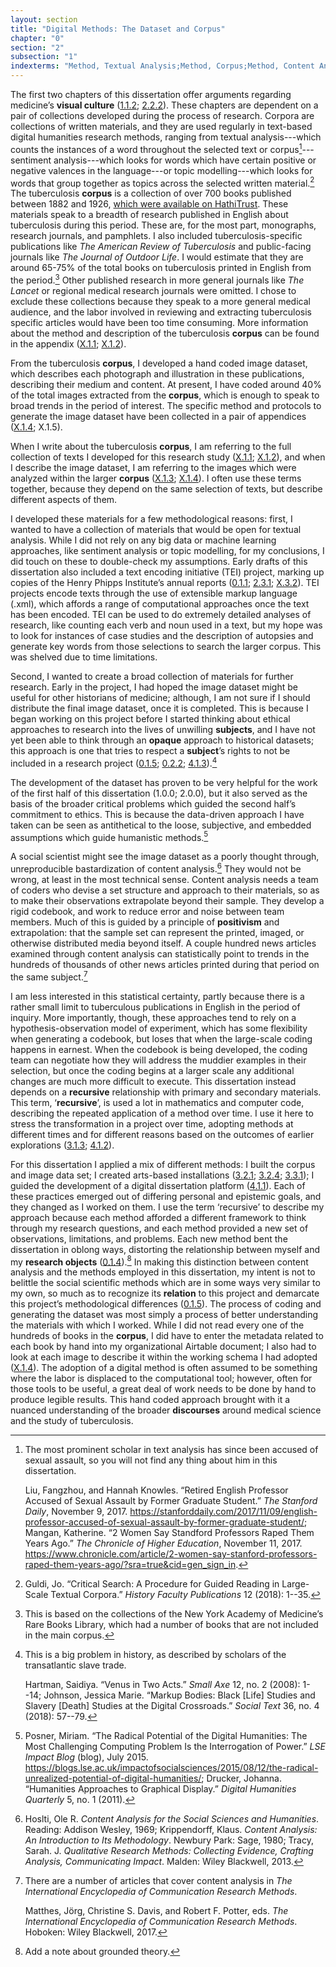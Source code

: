 ```yaml
---
layout: section
title: "Digital Methods: The Dataset and Corpus"
chapter: "0"
section: "2"
subsection: "1"
indexterms: "Method, Textual Analysis;Method, Corpus;Method, Content Analysis"
---
```


The first two chapters of this dissertation offer arguments regarding medicine’s <span data-tooltip aria-haspopup="true" class="has-tip" data-disable-hover="false" tabindex="1" title="Visual culture refers to an interdisciplinary field that looks at the social construction of vision."><b>visual culture</b></span> (<a href="{{ site.baseurl }}/dissertation/1_1_2}}">1.1.2</a>; <a href="{{ site.baseurl }}/dissertation/2_2_2}}">2.2.2</a>). These chapters are dependent on a pair of collections developed during the process of research. Corpora are collections of written materials, and they are used regularly in text-based digital humanities research methods, ranging from textual analysis---which counts the instances of a word throughout the selected text or corpus[^fn1]---sentiment analysis---which looks for words which have certain positive or negative valences in the language---or topic modelling---which looks for words that group together as topics across the selected written material.[^fn2] The tuberculosis <span data-tooltip aria-haspopup="true" class="has-tip" data-disable-hover="false" tabindex="1" title="A corpus refers to a collection of texts used for computational analysis."><b>corpus</b></span> is a collection of over 700 books published between 1882 and 1926, [which were available on HathiTrust](https://babel.hathitrust.org/cgi/mb?a=listis&c=441640771%20). These materials speak to a breadth of research published in English about tuberculosis during this period. These are, for the most part, monographs, research journals, and pamphlets. I also included tuberculosis-specific publications like *The American Review of Tuberculosis* and public-facing journals like *The Journal of Outdoor Life*. I would estimate that they are around 65-75% of the total books on tuberculosis printed in English from the period.[^fn3] Other published research in more general journals like *The Lancet* or regional medical research journals were omitted. I chose to exclude these collections because they speak to a more general medical audience, and the labor involved in reviewing and extracting tuberculosis specific articles would have been too time consuming. More information about the method and description of the tuberculosis <span data-tooltip aria-haspopup="true" class="has-tip" data-disable-hover="false" tabindex="1" title="A corpus refers to a collection of texts used for computational analysis."><b>corpus</b></span> can be found in the appendix (<a href="{{ site.baseurl }}/dissertation/X_1_1}}">X.1.1</a>; <a href="{{ site.baseurl }}/dissertation/X_1_2}}">X.1.2</a>).

From the tuberculosis <span data-tooltip aria-haspopup="true" class="has-tip" data-disable-hover="false" tabindex="1" title="A corpus refers to a collection of texts used for computational analysis."><b>corpus</b></span>, I developed a hand coded image dataset, which describes each photograph and illustration in these publications, describing their medium and content. At present, I have coded around 40% of the total images extracted from the <span data-tooltip aria-haspopup="true" class="has-tip" data-disable-hover="false" tabindex="1" title="A corpus refers to a collection of texts used for computational analysis."><b>corpus</b></span>, which is enough to speak to broad trends in the period of interest. The specific method and protocols to generate the image dataset have been collected in a pair of appendices (<a href="{{ site.baseurl }}/dissertation/X_1_4}}">X.1.4</a>; X.1.5).

When I write about the tuberculosis <span data-tooltip aria-haspopup="true" class="has-tip" data-disable-hover="false" tabindex="1" title="A corpus refers to a collection of texts used for computational analysis."><b>corpus</b></span>, I am referring to the full collection of texts I developed for this research study (<a href="{{ site.baseurl }}/dissertation/X_1_1}}">X.1.1</a>; <a href="{{ site.baseurl }}/dissertation/X_1_2}}">X.1.2</a>), and when I describe the image dataset, I am referring to the images which were analyzed within the larger <span data-tooltip aria-haspopup="true" class="has-tip" data-disable-hover="false" tabindex="1" title="A corpus refers to a collection of texts used for computational analysis."><b>corpus</b></span> (<a href="{{ site.baseurl }}/dissertation/X_1_3}}">X.1.3</a>; <a href="{{ site.baseurl }}/dissertation/X_1_4}}">X.1.4</a>). I often use these terms together, because they depend on the same selection of texts, but describe different aspects of them.

I developed these materials for a few methodological reasons: first, I wanted to have a collection of materials that would be open for textual analysis. While I did not rely on any big data or machine learning approaches, like sentiment analysis or topic modelling, for my conclusions, I did touch on these to double-check my assumptions. Early drafts of this dissertation also included a text encoding initiative (TEI) project, marking up copies of the Henry Phipps Institute’s annual reports (<a href="{{ site.baseurl }}/dissertation/0_1_1}}">0.1.1</a>; <a href="{{ site.baseurl }}/dissertation/2_3_1}}">2.3.1</a>; <a href="{{ site.baseurl }}/dissertation/X_3_2}}">X.3.2</a>). TEI projects encode texts through the use of extensible markup language (.xml), which affords a range of computational approaches once the text has been encoded. TEI can be used to do extremely detailed analyses of research, like counting each verb and noun used in a text, but my hope was to look for instances of case studies and the description of autopsies and generate key words from those selections to search the larger corpus. This was shelved due to time limitations. 

Second, I wanted to create a broad collection of materials for further research. Early in the project, I had hoped the image dataset might be useful for other historians of medicine; although, I am not sure if I should distribute the final image dataset, once it is completed. This is because I began working on this project before I started thinking about ethical approaches to research into the lives of unwilling <span data-tooltip aria-haspopup="true" class="has-tip" data-disable-hover="false" tabindex="1" title="I use the term 'research subject' to refer to a specific relationship between a researcher and the person or people they research. The 'subject' is a pun on the monarchal subject, someone who has no agency under the spectacular power of the sovereign. In this relationship, the researcher has power over their research subject to define and describe the person within a set knowledge system."><b>subjects</b></span>, and I have not yet been able to think through an <span data-tooltip aria-haspopup="true" class="has-tip" data-disable-hover="false" tabindex="1" title="Opacity is a rights-based philosophical framework that assumes humans have a right to not be known in knowledge systems."><b>opaque</b></span> approach to historical datasets; this approach is one that tries to respect a <span data-tooltip aria-haspopup="true" class="has-tip" data-disable-hover="false" tabindex="1" title="I use the term 'research subject' to refer to a specific relationship between a researcher and the person or people they research. The 'subject' is a pun on the monarchal subject, someone who has no agency under the spectacular power of the sovereign. In this relationship, the researcher has power over their research subject to define and describe the person within a set knowledge system."><b>subject</b></span>’s rights to not be included in a research project (<a href="{{ site.baseurl }}/dissertation/0_1_5}}">0.1.5</a>; <a href="{{ site.baseurl }}/dissertation/0_2_2}}">0.2.2</a>; <a href="{{ site.baseurl }}/dissertation/4_1_3}}">4.1.3</a>).[^fn4]

The development of the dataset has proven to be very helpful for the work of the first half of this dissertation (1.0.0; 2.0.0), but it also served as the basis of the broader critical problems which guided the second half’s commitment to ethics. This is because the data-driven approach I have taken can be seen as antithetical to the loose, subjective, and embedded assumptions which guide humanistic methods.[^fn5]

A social scientist might see the image dataset as a poorly thought through, unreproducible bastardization of content analysis.[^fn6] They would not be wrong, at least in the most technical sense. Content analysis needs a team of coders who devise a set structure and approach to their materials, so as to make their observations extrapolate beyond their sample. They develop a rigid codebook, and work to reduce error and noise between team members. Much of this is guided by a principle of <span data-tooltip aria-haspopup="true" class="has-tip" data-disable-hover="false" tabindex="1" title="Positivism is a epistemic philosophical position, which assumes that the world can be understood in its entirety, and that scientific observations are the result of entirely natural processes."><b>positivism</b></span> and extrapolation: that the sample set can represent the printed, imaged, or otherwise distributed media beyond itself. A couple hundred news articles examined through content analysis can statistically point to trends in the hundreds of thousands of other news articles printed during that period on the same subject.[^fn7]

I am less interested in this statistical certainty, partly because there is a rather small limit to tuberculous publications in English in the period of inquiry. More importantly, though, these approaches tend to rely on a hypothesis-observation model of experiment, which has some flexibility when generating a codebook, but loses that when the large-scale coding happens in earnest. When the codebook is being developed, the coding team can negotiate how they will address the muddier examples in their selection, but once the coding begins at a larger scale any additional changes are much more difficult to execute. This dissertation instead depends on a <span data-tooltip aria-haspopup="true" class="has-tip" data-disable-hover="false" tabindex="1" title="I use the term recursive to describes an iterative process of examination, experimentation, and reflection."><b>recursive</b></span> relationship with primary and secondary materials. This term, ‘<span data-tooltip aria-haspopup="true" class="has-tip" data-disable-hover="false" tabindex="1" title="I use the term recursive to describes an iterative process of examination, experimentation, and reflection."><b>recursive</b></span>’, is used a lot in mathematics and computer code, describing the repeated application of a method over time. I use it here to stress the transformation in a project over time, adopting methods at different times and for different reasons based on the outcomes of earlier explorations (<a href="{{ site.baseurl }}/dissertation/3_1_3}}">3.1.3</a>; <a href="{{ site.baseurl }}/dissertation/4_1_2}}">4.1.2</a>). 

For this dissertation I applied a mix of different methods: I built the corpus and image data set; I created arts-based installations (<a href="{{ site.baseurl }}/dissertation/3_2_1}}">3.2.1</a>; <a href="{{ site.baseurl }}/dissertation/3_2_4}}">3.2.4</a>; <a href="{{ site.baseurl }}/dissertation/3_3_1}}">3.3.1</a>); I guided the development of a digital dissertation platform (<a href="{{ site.baseurl }}/dissertation/4_1_1}}">4.1.1</a>). Each of these practices emerged out of differing personal and epistemic goals, and they changed as I worked on them. I use the term ‘recursive’ to describe my approach because each method afforded a different framework to think through my research questions, and each method provided a new set of observations, limitations, and problems. Each new method bent the dissertation in oblong ways, distorting the relationship between myself and my <span data-tooltip aria-haspopup="true" class="has-tip" data-disable-hover="false" tabindex="1" title="I use the term research object to refer to a  relationship between a researcher and what they research. An object is a non-human thing that a researcher can define or characterize within a disciplinary field or discourse."><b>research objects</b></span> (<a href="{{ site.baseurl }}/dissertation/0_1_4}}">0.1.4</a>).[^fn8] In making this distinction between content analysis and the methods employed in this dissertation, my intent is not to belittle the social scientific methods which are in some ways very similar to my own, so much as to recognize its <span data-tooltip aria-haspopup="true" class="has-tip" data-disable-hover="false" tabindex="1" title="Relationality, as I use it, is indebted to Indigenous knowledge systems. Relation refers to the ways researchers become connected to and obligated to the people, ideas, and non-human entities which they study."><b>relation</b></span> to this project and demarcate this project’s methodological differences (<a href="{{ site.baseurl }}/dissertation/0_1_5}}">0.1.5</a>). The process of coding and generating the dataset was most simply a process of better understanding the materials with which I worked. While I did not read every one of the hundreds of books in the <span data-tooltip aria-haspopup="true" class="has-tip" data-disable-hover="false" tabindex="1" title="A corpus refers to a collection of texts used for computational analysis."><b>corpus</b></span>, I did have to enter the metadata related to each book by hand into my organizational Airtable document; I also had to look at each image to describe it within the working schema I had adopted (<a href="{{ site.baseurl }}/dissertation/X_1_4}}">X.1.4</a>). The adoption of a digital method is often assumed to be something where the labor is displaced to the computational tool; however, often for those tools to be useful, a great deal of work needs to be done by hand to produce legible results. This hand coded approach brought with it a nuanced understanding of the broader <span data-tooltip aria-haspopup="true" class="has-tip" data-disable-hover="false" tabindex="1" title="Discourse refers to a scholarly conversation which occurs in a field of knowledge production. I use it in a Foucauldian sense, to convey the agreed upon modes and objects of discussion which are taken for granted in a community or scholarly field."><b>discourses</b></span> around medical science and the study of tuberculosis.

[^fn1]: The most prominent scholar in text analysis has since been accused of sexual assault, so you will not find any thing about him in this dissertation.
	
	Liu, Fangzhou, and Hannah Knowles. “Retired English Professor Accused of Sexual Assault by Former Graduate Student.” *The Stanford Daily*, November 9, 2017. <https://stanforddaily.com/2017/11/09/english-professor-accused-of-sexual-assault-by-former-graduate-student/>; Mangan, Katherine. “2 Women Say Standford Professors Raped Them Years Ago.” *The Chronicle of Higher Education*, November 11, 2017. <https://www.chronicle.com/article/2-women-say-stanford-professors-raped-them-years-ago/?sra=true&cid=gen_sign_in>.

[^fn2]: Guldi, Jo. “Critical Search: A Procedure for Guided Reading in Large-Scale Textual Corpora.” *History Faculty Publications* 12 (2018): 1--35.

[^fn3]: This is based on the collections of the New York Academy of Medicine’s Rare Books Library, which had a number of books that are not included in the main corpus.

[^fn4]: This is a big problem in history, as described by scholars of the transatlantic slave trade. 
	
	Hartman, Saidiya. “Venus in Two Acts.” *Small Axe* 12, no. 2 (2008): 1--14; Johnson, Jessica Marie. “Markup Bodies: Black [Life] Studies and Slavery [Death] Studies at the Digital Crossroads.” *Social Text* 36, no. 4 (2018): 57--79.

[^fn5]: Posner, Miriam. “The Radical Potential of the Digital Humanities: The Most Challenging Computing Problem Is the Interrogation of Power.” *LSE Impact Blog* (blog), July 2015. <https://blogs.lse.ac.uk/impactofsocialsciences/2015/08/12/the-radical-unrealized-potential-of-digital-humanities/>; Drucker, Johanna. “Humanities Approaches to Graphical Display.” *Digital Humanities Quarterly* 5, no. 1 (2011).

[^fn6]: Hoslti, Ole R. *Content Analysis for the Social Sciences and Humanities*. Reading: Addison Wesley, 1969; Krippendorff, Klaus. *Content Analysis: An Introduction to Its Methodology*. Newbury Park: Sage, 1980; Tracy, Sarah. J. *Qualitative Research Methods: Collecting Evidence, Crafting Analysis, Communicating Impact*. Malden: Wiley Blackwell, 2013.

[^fn7]: There are a number of articles that cover content analysis in *The International Encyclopedia of Communication Research Methods*.
	
	Matthes, Jörg, Christine S. Davis, and Robert F. Potter, eds. *The International Encyclopedia of Communication Research Methods*. Hoboken: Wiley Blackwell, 2017.

[^fn8]: Add a note about grounded theory.